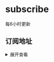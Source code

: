 # subscribe

每6小时更新

## 订阅地址
<details>
<summary>展开查看</summary>
<pre><code>

### 全部订阅：
`https://raw.githubusercontent.com/bevingt/subscribe/master/sub/all.txt`
<!-- ### 适合clash的ss订阅
`https://raw.githubusercontent.com/bevingt/subscribe/master/sub/ss_removeTheProtocolIsNotAvailable.txt` -->
### v2ray订阅
`https://raw.githubusercontent.com/bevingt/subscribe/master/sub/v2ray-sub.txt`
<!-- ### ss订阅 -->
<!-- `https://raw.githubusercontent.com/bevingt/subscribe/master/sub/ss-sub.txt`
### ssr订阅
`https://raw.githubusercontent.com/bevingt/subscribe/master/sub/ssr-sub.txt`
### trojan订阅
`https://raw.githubusercontent.com/bevingt/subscribe/master/sub/trojan-sub.txt` -->

</code></pre>
</details>